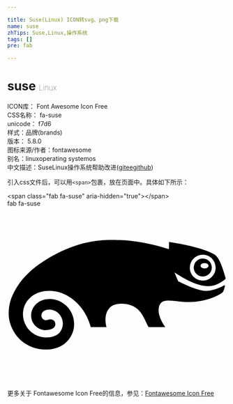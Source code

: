 ```yaml
---

title: Suse(Linux) ICON转svg、png下载
name: suse
zhTips: Suse,Linux,操作系统
tags: []
pre: fab

---
```


# suse  <small style="font-size: 60%;font-weight: 100">Linux</small>


<div class="detail-page">
<p>
<span>
ICON库：
<span class="badge-secondary badge">Font Awesome Icon Free</span> 
</span>
<br/>
<span>
CSS名称：
<span class="badge-secondary badge">fa-suse</span> 
</span>
<br/>
<span>
unicode：
<span class="badge-secondary badge">f7d6</span> 
<copy-btn content='f7d6' btn-title=""></copy-btn>
<copy-btn :content='String.fromCodePoint(parseInt("f7d6", 16))' btn-title="复制U"></copy-btn>
</span><br/><span>样式：<span class="badge-light badge">品牌(brands)</span></span>
<br/>
<span>
版本：
<span class="badge-secondary badge">5.8.0</span> 
</span>
<br/>
<span>图标来源/作者：<span class="badge-light badge">fontawesome</span></span> 
<br/>
<span>别名：<span class="badge-light badge">linux</span><span class="badge-light badge">operating system</span><span class="badge-light badge">os</span></span><br/><span class="zh-detail">中文描述：<span class="badge-primary badge">Suse</span><span class="badge-primary badge">Linux</span><span class="badge-primary badge">操作系统</span><span class="help-link"><span>帮助改进</span>(<a href="https://gitee.com/liuwave/icon-helper/edit/master/json/fontawesome/brands/suse.json" target="_blank" rel="noopener noreferrer">gitee</a><a href="https://github.com/liuwave/icon-helper/edit/master/json/fontawesome/brands/suse.json" target="_blank" rel="noopener noreferrer">github</a></span>)</span><br/>
</p>
</div>
<div class="alert alert-dark">
  <i class="fab fa-suse fa-xs"></i>
  <i class="fab fa-suse fa-sm"></i>
  <i class="fab fa-suse fa-lg"></i>
  <i class="fab fa-suse fa-2x"></i>
  <i class="fab fa-suse fa-3x"></i>
  <i class="fab fa-suse fa-5x"></i>
  <i class="fab fa-suse fa-7x"></i>
</div>
<div>
  <p>引入css文件后，可以用<code>&lt;span&gt;</code>包裹，放在页面中。具体如下所示：    
  </p>
  <div class="alert alert-primary" style="font-size: 14px">
    &lt;span class="fab fa-suse" aria-hidden="true"&gt;&lt;/span&gt;
    <copy-btn content='<span class="fab fa-suse" aria-hidden="true"></span>'></copy-btn>
  </div>
  <div class="alert alert-secondary">
    <i class="fab fa-suse"
    style="font-size: 24px"
    aria-hidden="true"></i> fab fa-suse
    <copy-btn content="fab fa-suse" btn-title="复制图标名称"></copy-btn>
  </div>
</div>
<div id="svg" class="svg-wrap">
<svg xmlns="http://www.w3.org/2000/svg" viewBox="0 0 640 512"><path d="M471.08 102.66s-.3 18.3-.3 20.3c-9.1-3-74.4-24.1-135.7-26.3-51.9-1.8-122.8-4.3-223 57.3-19.4 12.4-73.9 46.1-99.6 109.7C7 277-.12 307 7 335.06a111 111 0 0 0 16.5 35.7c17.4 25 46.6 41.6 78.1 44.4 44.4 3.9 78.1-16 90-53.3 8.2-25.8 0-63.6-31.5-82.9-25.6-15.7-53.3-12.1-69.2-1.6-13.9 9.2-21.8 23.5-21.6 39.2.3 27.8 24.3 42.6 41.5 42.6a49 49 0 0 0 15.8-2.7c6.5-1.8 13.3-6.5 13.3-14.9 0-12.1-11.6-14.8-16.8-13.9-2.9.5-4.5 2-11.8 2.4-2-.2-12-3.1-12-14V316c.2-12.3 13.2-18 25.5-16.9 32.3 2.8 47.7 40.7 28.5 65.7-18.3 23.7-76.6 23.2-99.7-20.4-26-49.2 12.7-111.2 87-98.4 33.2 5.7 83.6 35.5 102.4 104.3h45.9c-5.7-17.6-8.9-68.3 42.7-68.3 56.7 0 63.9 39.9 79.8 68.3H460c-12.8-18.3-21.7-38.7-18.9-55.8 5.6-33.8 39.7-18.4 82.4-17.4 66.5.4 102.1-27 103.1-28 3.7-3.1 6.5-15.8 7-17.7 1.3-5.1-3.2-2.4-3.2-2.4-8.7 5.2-30.5 15.2-50.9 15.6-25.3.5-76.2-25.4-81.6-28.2-.3-.4.1 1.2-11-25.5 88.4 58.3 118.3 40.5 145.2 21.7.8-.6 4.3-2.9 3.6-5.7-13.8-48.1-22.4-62.7-34.5-69.6-37-21.6-125-34.7-129.2-35.3.1-.1-.9-.3-.9.7zm60.4 72.8a37.54 37.54 0 0 1 38.9-36.3c33.4 1.2 48.8 42.3 24.4 65.2-24.2 22.7-64.4 4.6-63.3-28.9zm38.6-25.3a26.27 26.27 0 1 0 25.4 27.2 26.19 26.19 0 0 0-25.4-27.2zm4.3 28.8c-15.4 0-15.4-15.6 0-15.6s15.4 15.64 0 15.64z"/></svg>
</div>
<detail full-name='fa-suse'></detail>
    
<div><p>更多关于  Fontawesome Icon Free的信息，参见：<a target="_blank" href="https://iconhelper.cn/fontawesome.html">Fontawesome Icon Free</a>
</p></div>
